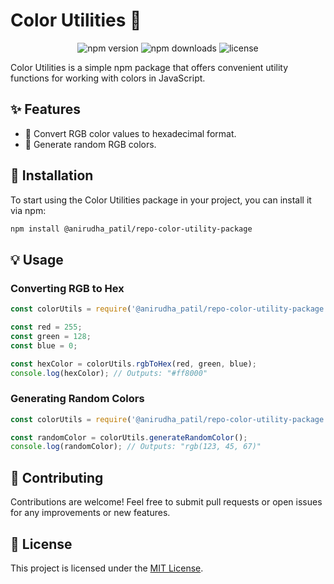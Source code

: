 


# Color Utilities 🎨

<p align="center">
    <img src="https://img.shields.io/npm/v/@anirudha_patil/repo-color-utility-package.svg" alt="npm version">
    <img src="https://img.shields.io/npm/dm/@anirudha_patil/repo-color-utility-package.svg" alt="npm downloads">
    <img src="https://img.shields.io/github/license/anirudha_patil/repo-color-utility-package.svg" alt="license">
</p>

Color Utilities is a simple npm package that offers convenient utility functions for working with colors in JavaScript.

## ✨ Features

- 🎉 Convert RGB color values to hexadecimal format.
- 🌈 Generate random RGB colors.

## 🚀 Installation

To start using the Color Utilities package in your project, you can install it via npm:

```bash
npm install @anirudha_patil/repo-color-utility-package
```

## 💡 Usage

### Converting RGB to Hex

```javascript
const colorUtils = require('@anirudha_patil/repo-color-utility-package');

const red = 255;
const green = 128;
const blue = 0;

const hexColor = colorUtils.rgbToHex(red, green, blue);
console.log(hexColor); // Outputs: "#ff8000"
```

### Generating Random Colors

```javascript
const colorUtils = require('@anirudha_patil/repo-color-utility-package');

const randomColor = colorUtils.generateRandomColor();
console.log(randomColor); // Outputs: "rgb(123, 45, 67)"
```

## 🤝 Contributing

Contributions are welcome! Feel free to submit pull requests or open issues for any improvements or new features.

## 📄 License

This project is licensed under the [MIT License](./LICENSE).

